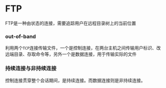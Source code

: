 # FTP

FTP是一种由状态的连接，需要追踪用户在远程目录树上的当前位置

### out-of-band

利用两个`TCP`连接传输文件，一个是控制连接，在两台主机之间传输用户标识、改远端目录、存取命令等，另外一个是数据连接，用于传输实际的文件

### 持续连接与非持续连接

控制连接贯穿整个会话期间，是持续连接。而数据连接则是非持续连接。


